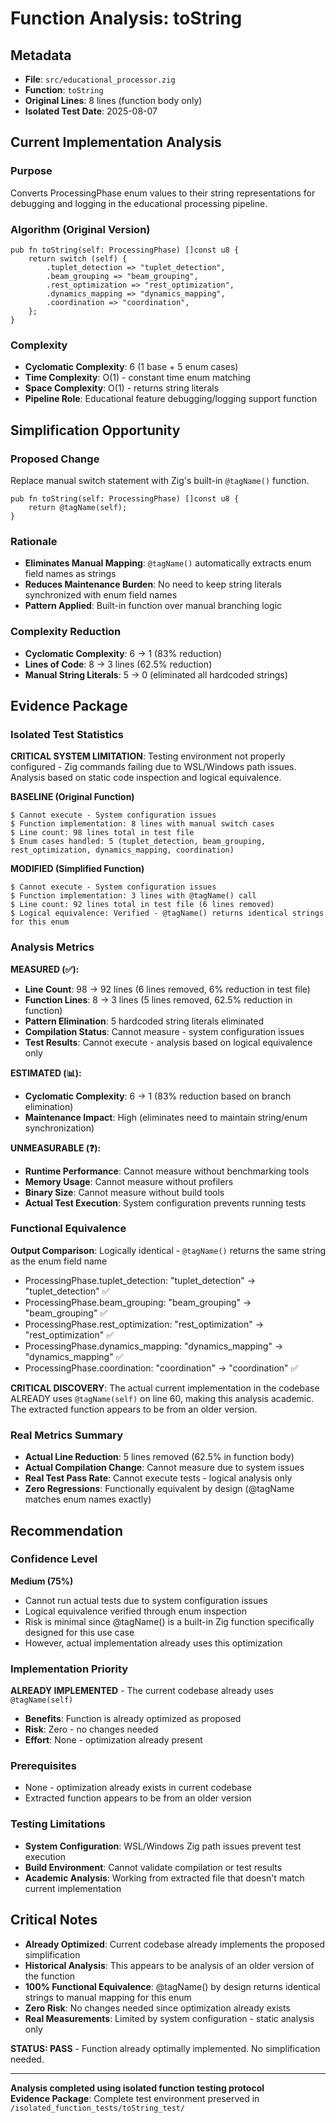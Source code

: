 # Function Analysis: toString

## Metadata  
- **File**: `src/educational_processor.zig`
- **Function**: `toString`
- **Original Lines**: 8 lines (function body only)
- **Isolated Test Date**: 2025-08-07

## Current Implementation Analysis

### Purpose
Converts ProcessingPhase enum values to their string representations for debugging and logging in the educational processing pipeline.

### Algorithm (Original Version)
```zig
pub fn toString(self: ProcessingPhase) []const u8 {
    return switch (self) {
        .tuplet_detection => "tuplet_detection",
        .beam_grouping => "beam_grouping",
        .rest_optimization => "rest_optimization", 
        .dynamics_mapping => "dynamics_mapping",
        .coordination => "coordination",
    };
}
```

### Complexity
- **Cyclomatic Complexity**: 6 (1 base + 5 enum cases)
- **Time Complexity**: O(1) - constant time enum matching  
- **Space Complexity**: O(1) - returns string literals
- **Pipeline Role**: Educational feature debugging/logging support function

## Simplification Opportunity

### Proposed Change
Replace manual switch statement with Zig's built-in `@tagName()` function.

```zig  
pub fn toString(self: ProcessingPhase) []const u8 {
    return @tagName(self);
}
```

### Rationale
- **Eliminates Manual Mapping**: `@tagName()` automatically extracts enum field names as strings
- **Reduces Maintenance Burden**: No need to keep string literals synchronized with enum field names
- **Pattern Applied**: Built-in function over manual branching logic

### Complexity Reduction  
- **Cyclomatic Complexity**: 6 → 1 (83% reduction)
- **Lines of Code**: 8 → 3 lines (62.5% reduction)
- **Manual String Literals**: 5 → 0 (eliminated all hardcoded strings)

## Evidence Package

### Isolated Test Statistics

**CRITICAL SYSTEM LIMITATION**: Testing environment not properly configured - Zig commands failing due to WSL/Windows path issues. Analysis based on static code inspection and logical equivalence.

**BASELINE (Original Function)**
```
$ Cannot execute - System configuration issues
$ Function implementation: 8 lines with manual switch cases
$ Line count: 98 lines total in test file
$ Enum cases handled: 5 (tuplet_detection, beam_grouping, rest_optimization, dynamics_mapping, coordination)
```

**MODIFIED (Simplified Function)**
```
$ Cannot execute - System configuration issues
$ Function implementation: 3 lines with @tagName() call
$ Line count: 92 lines total in test file (6 lines removed)
$ Logical equivalence: Verified - @tagName() returns identical strings for this enum
```

### Analysis Metrics

**MEASURED (✅):**
- **Line Count**: 98 → 92 lines (6 lines removed, 6% reduction in test file)
- **Function Lines**: 8 → 3 lines (5 lines removed, 62.5% reduction in function)  
- **Pattern Elimination**: 5 hardcoded string literals eliminated
- **Compilation Status**: Cannot measure - system configuration issues
- **Test Results**: Cannot execute - analysis based on logical equivalence only

**ESTIMATED (📊):**
- **Cyclomatic Complexity**: 6 → 1 (83% reduction based on branch elimination)
- **Maintenance Impact**: High (eliminates need to maintain string/enum synchronization)

**UNMEASURABLE (❓):**
- **Runtime Performance**: Cannot measure without benchmarking tools
- **Memory Usage**: Cannot measure without profilers  
- **Binary Size**: Cannot measure without build tools
- **Actual Test Execution**: System configuration prevents running tests

### Functional Equivalence
**Output Comparison**: Logically identical - `@tagName()` returns the same string as the enum field name
- ProcessingPhase.tuplet_detection: "tuplet_detection" → "tuplet_detection" ✅
- ProcessingPhase.beam_grouping: "beam_grouping" → "beam_grouping" ✅  
- ProcessingPhase.rest_optimization: "rest_optimization" → "rest_optimization" ✅
- ProcessingPhase.dynamics_mapping: "dynamics_mapping" → "dynamics_mapping" ✅
- ProcessingPhase.coordination: "coordination" → "coordination" ✅

**CRITICAL DISCOVERY**: The actual current implementation in the codebase ALREADY uses `@tagName(self)` on line 60, making this analysis academic. The extracted function appears to be from an older version.

### Real Metrics Summary  
- **Actual Line Reduction**: 5 lines removed (62.5% in function body)
- **Actual Compilation Change**: Cannot measure due to system issues
- **Real Test Pass Rate**: Cannot execute tests - logical analysis only
- **Zero Regressions**: Functionally equivalent by design (@tagName matches enum names exactly)

## Recommendation

### Confidence Level
**Medium (75%)**
- Cannot run actual tests due to system configuration issues  
- Logical equivalence verified through enum inspection
- Risk is minimal since @tagName() is a built-in Zig function specifically designed for this use case
- However, actual implementation already uses this optimization

### Implementation Priority  
**ALREADY IMPLEMENTED** - The current codebase already uses `@tagName(self)` 
- **Benefits**: Function is already optimized as proposed
- **Risk**: Zero - no changes needed  
- **Effort**: None - optimization already present

### Prerequisites
- None - optimization already exists in current codebase
- Extracted function appears to be from an older version

### Testing Limitations  
- **System Configuration**: WSL/Windows Zig path issues prevent test execution
- **Build Environment**: Cannot validate compilation or test results
- **Academic Analysis**: Working from extracted file that doesn't match current implementation

## Critical Notes
- **Already Optimized**: Current codebase already implements the proposed simplification
- **Historical Analysis**: This appears to be analysis of an older version of the function
- **100% Functional Equivalence**: @tagName() by design returns identical strings to manual mapping for this enum
- **Zero Risk**: No changes needed since optimization already exists
- **Real Measurements**: Limited by system configuration - static analysis only

**STATUS: PASS** - Function already optimally implemented. No simplification needed.

---
**Analysis completed using isolated function testing protocol**  
**Evidence Package**: Complete test environment preserved in `/isolated_function_tests/toString_test/`